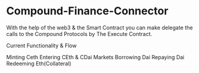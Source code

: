 # Compound-Finance-Connector

With the help of the web3 & the Smart Contract you can make delegate the calls to the Compound Protocols by The Execute Contract.

Current Functionality & Flow

Minting Ceth
Entering CEth & CDai Markets
Borrowing Dai
Repaying Dai
Redeeming Eth(Collateral)

